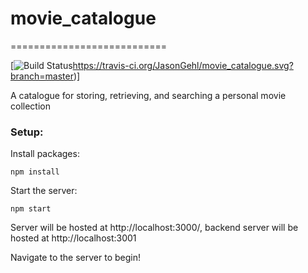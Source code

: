 # movie_catalogue
===========================

[![Build Status](https://travis-ci.org/NodeRedis/node_redis)https://travis-ci.org/JasonGehl/movie_catalogue.svg?branch=master)]

A catalogue for storing, retrieving, and searching a personal movie collection

### Setup:
Install packages:

    npm install

Start the server:

    npm start

Server will be hosted at http://localhost:3000/, backend server will be hosted at http://localhost:3001

Navigate to the server to begin!
